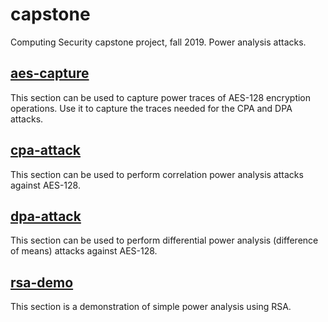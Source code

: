 capstone
========

Computing Security capstone project, fall 2019. Power analysis attacks.

[aes-capture](./aes-capture/README.md)
--------------------------------------

This section can be used to capture power traces of AES-128 encryption operations. Use it to capture the traces needed for the CPA and DPA attacks.

[cpa-attack](./cpa-attack/README.md)
------------------------------------

This section can be used to perform correlation power analysis attacks against AES-128.

[dpa-attack](./dpa-attack/README.md)
------------------------------------

This section can be used to perform differential power analysis (difference of means) attacks against AES-128.

[rsa-demo](./rsa-demo/README.md)
--------------------------------

This section is a demonstration of simple power analysis using RSA.